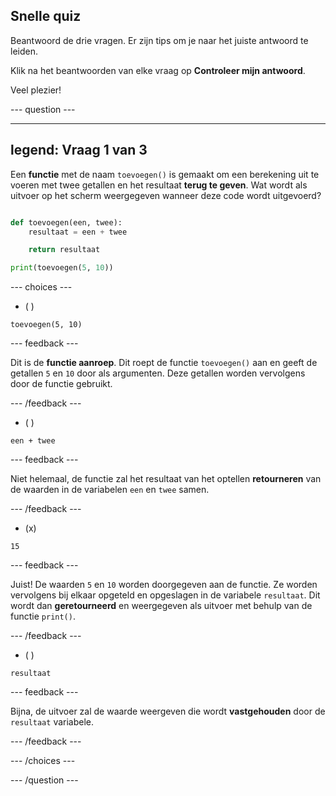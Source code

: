 ## Snelle quiz

Beantwoord de drie vragen. Er zijn tips om je naar het juiste antwoord te leiden.

Klik na het beantwoorden van elke vraag op **Controleer mijn antwoord**.

Veel plezier!

--- question ---

---
legend: Vraag 1 van 3
---
Een **functie** met de naam `toevoegen()` is gemaakt om een berekening uit te voeren met twee getallen en het resultaat **terug te geven**. Wat wordt als uitvoer op het scherm weergegeven wanneer deze code wordt uitgevoerd?

```python

def toevoegen(een, twee):
    resultaat = een + twee

    return resultaat

print(toevoegen(5, 10))

```

--- choices ---

- ( )

`toevoegen(5, 10)`

  --- feedback ---

Dit is de **functie aanroep**. Dit roept de functie `toevoegen()` aan en geeft de getallen `5` en `10` door als argumenten. Deze getallen worden vervolgens door de functie gebruikt.

  --- /feedback ---

- ( )

`een + twee`

  --- feedback ---

  Niet helemaal, de functie zal het resultaat van het optellen **retourneren** van de waarden in de variabelen `een` en `twee` samen.

  --- /feedback ---

- (x)

`15`

  --- feedback ---

  Juist! De waarden `5` en `10` worden doorgegeven aan de functie. Ze worden vervolgens bij elkaar opgeteld en opgeslagen in de variabele `resultaat`. Dit wordt dan **geretourneerd** en weergegeven als uitvoer met behulp van de functie `print()`.

  --- /feedback ---

- ( )

`resultaat`

  --- feedback ---

  Bijna, de uitvoer zal de waarde weergeven die wordt **vastgehouden** door de `resultaat` variabele.

  --- /feedback ---

--- /choices ---

--- /question ---
